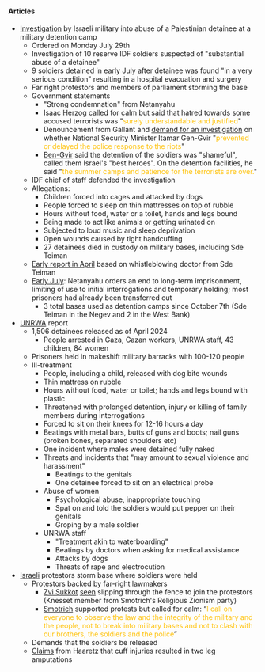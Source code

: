 
#### Articles 
- [Investigation](https://www.theguardian.com/world/article/2024/jul/29/israeli-inquest-into-alleged-abuse-of-palestinian-detainees-sparks-far-right-fury) by Israeli military into abuse of a Palestinian detainee at a military detention camp 
	- Ordered on Monday July 29th
	- Investigation of 10 reserve IDF soldiers suspected of "substantial abuse of a detainee"
	- 9 soldiers detained in early July after detainee was found "in a very serious condition" resulting in a hospital evacuation and surgery 
	- Far right protestors and members of parliament storming the base 
	- Government statements
		- "Strong condemnation" from Netanyahu 
		- Isaac Herzog called for calm but said that hatred towards some accused terrorists was "<span style="color:#ffc000">surely understandable and justified</span>" 
		- Denouncement from Gallant and [demand for an investigation](https://apnews.com/article/israel-palestinians-hamas-war-news-30-07-2024-87f1c99b0bb6a0eff86e659f4dc4c524) on whether National Security Minister Itamar Gen-Gvir "<span style="color:#ffc000">prevented or delayed the police response to the riots</span>"
		- [Ben-Gvir](https://apnews.com/article/israel-palestinians-hamas-war-news-30-07-2024-87f1c99b0bb6a0eff86e659f4dc4c524) said the detention of the soldiers was "shameful", called them Israel's "best heroes". On the detention facilities, he said "<span style="color:#ffc000">the summer camps and patience for the terrorists are over.</span>"
	- IDF chief of staff defended the investigation
	- Allegations: 
		- Children forced into cages and attacked by dogs
		- People forced to sleep on thin mattresses on top of rubble 
		- Hours without food, water or a toilet, hands and legs bound 
		- Being made to act like animals or getting urinated on 
		- Subjected to loud music and sleep deprivation 
		- Open wounds caused by tight handcuffing 
		- 27 detainees died in custody on military bases, including Sde Teiman 
	- [Early report in April](https://www.haaretz.com/israel-news/2024-04-04/ty-article/.premium/doctor-at-idf-field-hospital-for-detained-gazans-we-are-all-complicit-in-breaking-law/0000018e-a59c-dfed-ad9f-afdfb5ce0000) based on whistleblowing doctor from Sde Teiman 
	- [Early July](https://edition.cnn.com/2024/07/29/middleeast/sde-teiman-protests-idf-investigation-intl/index.html): Netanyahu orders an end to long-term imprisonment, limiting of use to initial interrogations and temporary holding; most prisoners had already been transferred out 
		- 3 total bases used as detention camps since October 7th (Sde Teiman in the Negev and 2 in the West Bank)
- [UNRWA](https://www.unrwa.org/sites/default/files/content/resources/summary_on_detention_and_alleged_ill-treatmentupdated.pdf) report
	- 1,506 detainees released as of April 2024
		- People arrested in Gaza, Gazan workers, UNRWA staff, 43 children, 84 women
	- Prisoners held in makeshift military barracks with 100-120 people 
	- Ill-treatment
		- People, including a child, released with dog bite wounds
		- Thin mattress on rubble
		- Hours without food, water or toilet; hands and legs bound with plastic 
		- Threatened with prolonged detention, injury or killing of family members during interrogations 
		- Forced to sit on their knees for 12-16 hours a day 
		- Beatings with metal bars, butts of guns and boots; nail guns (broken bones, separated shoulders etc)
		- One incident where males were detained fully naked
		- Threats and incidents that "may amount to sexual violence and harassment"
			- Beatings to the genitals 
			- One detainee forced to sit on an electrical probe 
		- Abuse of women 
			- Psychological abuse, inappropriate touching 
			- Spat on and told the soldiers would put pepper on their genitals 
			- Groping by a male soldier 
		- UNRWA staff
			- "Treatment akin to waterboarding"
			- Beatings by doctors when asking for medical assistance
			- Attacks by dogs 
			- Threats of rape and electrocution 
- [Israeli](https://www.independent.co.uk/news/world/middle-east/israel-prison-idf-soldiers-arrest-palestine-rape-b2587997.html) protestors storm base where soldiers were held 
	- Protestors backed by far-right lawmakers 
		- [Zvi Sukkot](https://en.wikipedia.org/wiki/Zvi_Sukkot#/media/File:%D7%A6%D7%91%D7%99_%D7%A1%D7%95%D7%9B%D7%95%D7%AA_(cropped).jpg) [seen](https://edition.cnn.com/2024/07/29/middleeast/sde-teiman-protests-idf-investigation-intl/index.html) slipping through the fence to join the protestors (Knesset member from Smotrich's Religious Zionism party)
		- [Smotrich](https://edition.cnn.com/2024/07/29/middleeast/sde-teiman-protests-idf-investigation-intl/index.html) supported protests but called for calm: “<span style="color:#ffc000">I call on everyone to observe the law and the integrity of the military and the people, not to break into military bases and not to clash with our brothers, the soldiers and the police</span>”
	- Demands that the soldiers be released 
	- [Claims](https://www.bbc.co.uk/news/articles/c2q07kd3ld6o) from Haaretz that cuff injuries resulted in two leg amputations